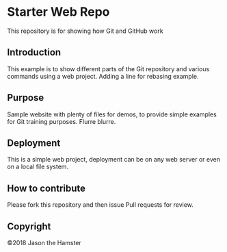 # Starter Web Repo

This repository is for showing how Git and GitHub work

## Introduction

This example is to show different parts of the Git repository and various commands using a web project. Adding a line for rebasing example. 

## Purpose

Sample website with plenty of files for demos, to provide simple examples for Git training purposes. Flurre blurre. 

## Deployment

This is a simple web project, deployment can be on any web server or even on a local file system. 

## How to contribute
Please fork this repository and then issue Pull requests for review.

## Copyright
©2018 Jason the Hamster

